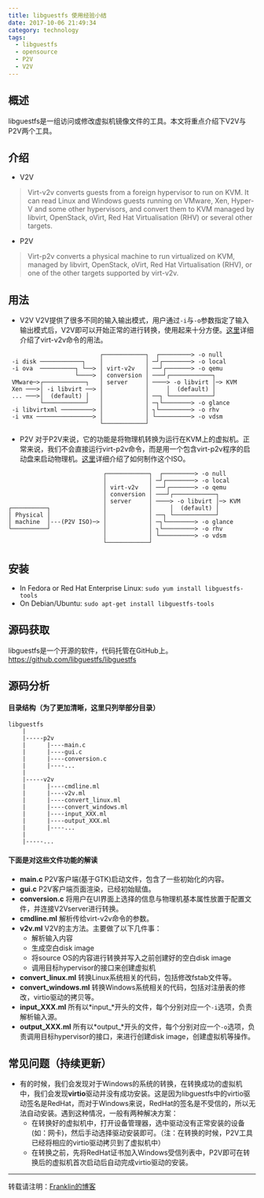 ```yaml
---
title: libguestfs 使用经验小结
date: 2017-10-06 21:49:34
category: technology
tags:
  - libguestfs
  - opensource
  - P2V
  - V2V
---
```


## 概述
libguestfs是一组访问或修改虚拟机镜像文件的工具。本文将重点介绍下V2V与P2V两个工具。

## 介绍
* V2V
> Virt-v2v converts guests from a foreign hypervisor to run on KVM. It can read Linux and Windows guests running on VMware, Xen, Hyper-V and some other hypervisors, and convert them to KVM managed by libvirt, OpenStack, oVirt, Red Hat Virtualisation (RHV) or several other targets.
* P2V
> Virt-p2v converts a physical machine to run virtualized on KVM, managed by libvirt, OpenStack, oVirt, Red Hat Virtualisation (RHV), or one of the other targets supported by virt-v2v.

<!--more-->

## 用法
* V2V
V2V提供了很多不同的输入输出模式，用户通过`-i`与`-o`参数指定了输入输出模式后，V2V即可以开始正常的进行转换，使用起来十分方便。[这里](http://libguestfs.org/virt-v2v.1.html)详细介绍了virt-v2v命令的用法。
```
                          ┌────────────┐  ┌─────────> -o null
 -i disk ────────────┐    │            │ ─┘┌────────> -o local
 -i ova  ──────────┐ └──> │ virt-v2v   │ ──┘┌───────> -o qemu
                   └────> │ conversion │ ───┘┌────────────┐
 VMware─>┌────────────┐   │ server     │ ────> -o libvirt │─> KVM
 Xen ───>│ -i libvirt ──> │            │     │  (default) │
 ... ───>│  (default) │   │            │ ──┐ └────────────┘
         └────────────┘   │            │ ─┐└────────> -o glance
 -i libvirtxml ─────────> │            │ ┐└─────────> -o rhv
 -i vmx ────────────────> │            │ └──────────> -o vdsm
                          └────────────┘
```
* P2V
对于P2V来说，它的功能是将物理机转换为运行在KVM上的虚拟机。正常来说，我们不会直接运行virt-p2v命令，而是用一个包含virt-p2v程序的启动盘来启动物理机。[这里](http://libguestfs.org/virt-p2v-make-kickstart.1.html)详细介绍了如何制作这个ISO。
```
                           ┌────────────┐  ┌─────────> -o null
                           │            │ ─┘┌────────> -o local
                           │ virt-v2v   │ ──┘┌───────> -o qemu
                           │ conversion │ ───┘┌────────────┐
                           │ server     │ ────> -o libvirt │─> KVM
┌──────────┐               │            │     │  (default) │
│ Physical │               │            │ ──┐ └────────────┘
│ machine  │---(P2V ISO)─> │            │ ─┐└────────> -o glance
└──────────┘               │            │ ┐└─────────> -o rhv
                           │            │ └──────────> -o vdsm
                           └────────────┘
```

## 安装
* In Fedora or Red Hat Enterprise Linux:
`sudo yum install libguestfs-tools`
* On Debian/Ubuntu:
`sudo apt-get install libguestfs-tools`

## 源码获取
libguestfs是一个开源的软件，代码托管在GitHub上。https://github.com/libguestfs/libguestfs

## 源码分析
#### 目录结构（为了更加清晰，这里只列举部分目录）
```
libguestfs
    |
    |-----p2v
    |      |----main.c
    |      |----gui.c
    |      |----conversion.c
    |      |----...
    |
    |-----v2v
    |      |----cmdline.ml
    |      |----v2v.ml
    |      |----convert_linux.ml
    |      |----convert_windows.ml
    |      |----input_XXX.ml
    |      |----output_XXX.ml
    |      |----...
    |
    |-----...
```
#### 下面是对这些文件功能的解读
- **main.c**
P2V客户端(基于GTK)启动文件，包含了一些初始化的内容。
- **gui.c**
P2V客户端页面渲染，已经初始赋值。
- **conversion.c**
将用户在UI界面上选择的信息与物理机基本属性放置于配置文件，并连接V2Vserver进行转换。
- **cmdline.ml**
解析传给virt-v2v命令的参数。
- **v2v.ml**
V2V的主方法。主要做了以下几件事：
  - 解析输入内容
  - 生成空白disk image
  - 将source OS的内容进行转换并写入之前创建好的空白disk image
  - 调用目标hypervisor的接口来创建虚拟机
- **convert_linux.ml**
转换Linux系统相关的代码，包括修改fstab文件等。
- **convert_windows.ml**
转换Windows系统相关的代码，包括对注册表的修改，virtio驱动的拷贝等。
- **input_XXX.ml**
所有以*input_*开头的文件，每个分别对应一个`-i`选项，负责解析输入源。
- **output_XXX.ml**
所有以*output_*开头的文件，每个分别对应一个`-o`选项，负责调用目标hypervisor的接口，来进行创建disk image，创建虚拟机等操作。

## 常见问题（持续更新）
- 有的时候，我们会发现对于Windows的系统的转换，在转换成功的虚拟机中，我们会发现**virtio**驱动并没有成功安装。这是因为libguestfs中的virtio驱动签名是RedHat，而对于Windows来说，RedHat的签名是不受信的，所以无法自动安装。遇到这种情况，一般有两种解决方案：
  - 在转换好的虚拟机中，打开设备管理器，选中驱动没有正常安装的设备(如：网卡)，然后手动选择驱动安装即可。（注：在转换的时候，P2V工具已经将相应的virtio驱动拷贝到了虚拟机中）
  - 在转换之前，先将RedHat证书加入Windows受信列表中，P2V即可在转换后的虚拟机首次启动后自动完成virtio驱动的安装。

*****
转载请注明：[Franklin的博客](https://franklinzhang1992.github.io/)
